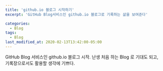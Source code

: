 ```yaml
---
title: 'github.io 블로그 시작하기'
excerpt: 'GitHub Blog서비스인 github.io 블로그로 기록하는 삶을 보여준다'

categories:
  - Blog
tags:
  - Blog
last_modified_at: 2020-02-13T13:42:00-05:00
---
```


GitHub Blog 서비스인 github.io 블로그 시작.
난생 처음 하는 Blog 로 기대도 되고, 기록장으로서도 활용할 생각에 기쁘다.